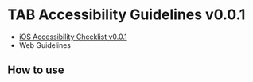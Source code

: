 # TAB Accessibility Guidelines v0.0.1

* [iOS Accessibility Checklist v0.0.1](./ios.md)
* Web Guidelines

## How to use
